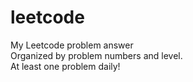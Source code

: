 <!-- @format -->

# leetcode

My Leetcode problem answer </br>
Organized by problem numbers and level. </br>
At least one problem daily!
